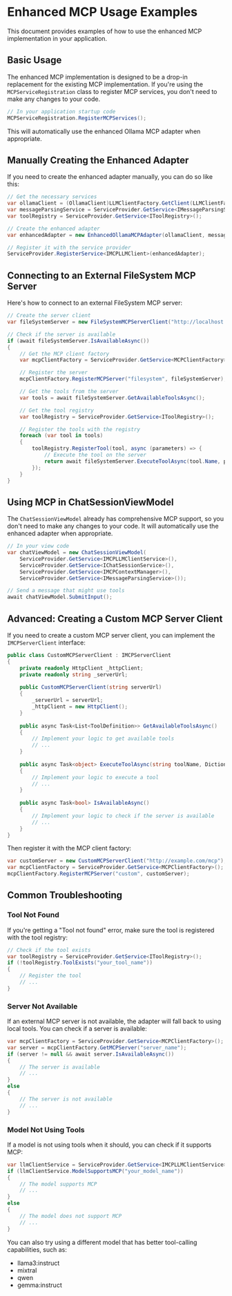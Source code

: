 # Enhanced MCP Usage Examples

This document provides examples of how to use the enhanced MCP implementation in your application.

## Basic Usage

The enhanced MCP implementation is designed to be a drop-in replacement for the existing MCP implementation. If you're using the `MCPServiceRegistration` class to register MCP services, you don't need to make any changes to your code.

```csharp
// In your application startup code
MCPServiceRegistration.RegisterMCPServices();
```

This will automatically use the enhanced Ollama MCP adapter when appropriate.

## Manually Creating the Enhanced Adapter

If you need to create the enhanced adapter manually, you can do so like this:

```csharp
// Get the necessary services
var ollamaClient = (OllamaClient)LLMClientFactory.GetClient(LLMClientFactory.ProviderType.Ollama);
var messageParsingService = ServiceProvider.GetService<IMessageParsingService>();
var toolRegistry = ServiceProvider.GetService<IToolRegistry>();

// Create the enhanced adapter
var enhancedAdapter = new EnhancedOllamaMCPAdapter(ollamaClient, messageParsingService, toolRegistry);

// Register it with the service provider
ServiceProvider.RegisterService<IMCPLLMClient>(enhancedAdapter);
```

## Connecting to an External FileSystem MCP Server

Here's how to connect to an external FileSystem MCP server:

```csharp
// Create the server client
var fileSystemServer = new FileSystemMCPServerClient("http://localhost:3000");

// Check if the server is available
if (await fileSystemServer.IsAvailableAsync())
{
    // Get the MCP client factory
    var mcpClientFactory = ServiceProvider.GetService<MCPClientFactory>();

    // Register the server
    mcpClientFactory.RegisterMCPServer("filesystem", fileSystemServer);

    // Get the tools from the server
    var tools = await fileSystemServer.GetAvailableToolsAsync();

    // Get the tool registry
    var toolRegistry = ServiceProvider.GetService<IToolRegistry>();

    // Register the tools with the registry
    foreach (var tool in tools)
    {
        toolRegistry.RegisterTool(tool, async (parameters) => {
            // Execute the tool on the server
            return await fileSystemServer.ExecuteToolAsync(tool.Name, parameters);
        });
    }
}
```

## Using MCP in ChatSessionViewModel

The `ChatSessionViewModel` already has comprehensive MCP support, so you don't need to make any changes to your code. It will automatically use the enhanced adapter when appropriate.

```csharp
// In your view code
var chatViewModel = new ChatSessionViewModel(
    ServiceProvider.GetService<IMCPLLMClientService>(),
    ServiceProvider.GetService<IChatSessionService>(),
    ServiceProvider.GetService<IMCPContextManager>(),
    ServiceProvider.GetService<IMessageParsingService>());

// Send a message that might use tools
await chatViewModel.SubmitInput();
```

## Advanced: Creating a Custom MCP Server Client

If you need to create a custom MCP server client, you can implement the `IMCPServerClient` interface:

```csharp
public class CustomMCPServerClient : IMCPServerClient
{
    private readonly HttpClient _httpClient;
    private readonly string _serverUrl;
    
    public CustomMCPServerClient(string serverUrl)
    {
        _serverUrl = serverUrl;
        _httpClient = new HttpClient();
    }
    
    public async Task<List<ToolDefinition>> GetAvailableToolsAsync()
    {
        // Implement your logic to get available tools
        // ...
    }
    
    public async Task<object> ExecuteToolAsync(string toolName, Dictionary<string, object> parameters)
    {
        // Implement your logic to execute a tool
        // ...
    }
    
    public async Task<bool> IsAvailableAsync()
    {
        // Implement your logic to check if the server is available
        // ...
    }
}
```

Then register it with the MCP client factory:

```csharp
var customServer = new CustomMCPServerClient("http://example.com/mcp");
var mcpClientFactory = ServiceProvider.GetService<MCPClientFactory>();
mcpClientFactory.RegisterMCPServer("custom", customServer);
```

## Common Troubleshooting

### Tool Not Found

If you're getting a "Tool not found" error, make sure the tool is registered with the tool registry:

```csharp
// Check if the tool exists
var toolRegistry = ServiceProvider.GetService<IToolRegistry>();
if (!toolRegistry.ToolExists("your_tool_name"))
{
    // Register the tool
    // ...
}
```

### Server Not Available

If an external MCP server is not available, the adapter will fall back to using local tools. You can check if a server is available:

```csharp
var mcpClientFactory = ServiceProvider.GetService<MCPClientFactory>();
var server = mcpClientFactory.GetMCPServer("server_name");
if (server != null && await server.IsAvailableAsync())
{
    // The server is available
    // ...
}
else
{
    // The server is not available
    // ...
}
```

### Model Not Using Tools

If a model is not using tools when it should, you can check if it supports MCP:

```csharp
var llmClientService = ServiceProvider.GetService<IMCPLLMClientService>();
if (llmClientService.ModelSupportsMCP("your_model_name"))
{
    // The model supports MCP
    // ...
}
else
{
    // The model does not support MCP
    // ...
}
```

You can also try using a different model that has better tool-calling capabilities, such as:

- llama3:instruct
- mixtral
- qwen
- gemma:instruct
